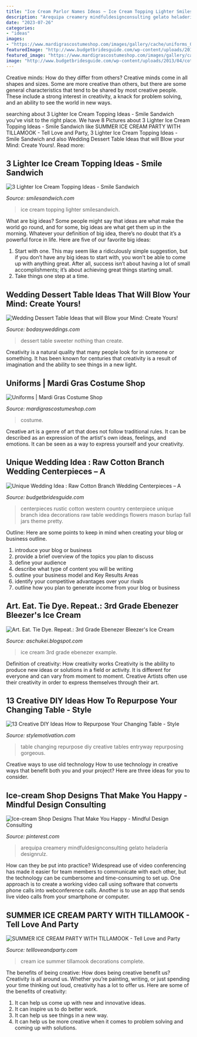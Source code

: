 ```yaml
---
title: "Ice Cream Parlor Names Ideas ~ Ice Cream Topping Lighter Smilesandwich"
description: "Arequipa creamery mindfuldesignconsulting gelato heladería designrulz"
date: "2023-07-26"
categories:
- "ideas"
images:
- "https://www.mardigrascostumeshop.com/images/gallery/cache/uniforms_08_icecreamman_170.jpg"
featuredImage: "http://www.budgetbridesguide.com/wp-content/uploads/2013/04/cotton-wedding-centerpieces-rustic-barn.jpg"
featured_image: "https://www.mardigrascostumeshop.com/images/gallery/cache/uniforms_08_icecreamman_170.jpg"
image: "http://www.budgetbridesguide.com/wp-content/uploads/2013/04/cotton-wedding-centerpieces-rustic-barn.jpg"
---
```



Creative minds: How do they differ from others?
Creative minds come in all shapes and sizes. Some are more creative than others, but there are some general characteristics that tend to be shared by most creative people. These include a strong interest in creativity, a knack for problem solving, and an ability to see the world in new ways.

	

		
searching about 3 Lighter Ice Cream Topping Ideas - Smile Sandwich you've visit to the right place. We have 8 Pictures about 3 Lighter Ice Cream Topping Ideas - Smile Sandwich like SUMMER ICE CREAM PARTY WITH TILLAMOOK - Tell Love and Party, 3 Lighter Ice Cream Topping Ideas - Smile Sandwich and also Wedding Dessert Table Ideas that will Blow your Mind: Create Yours!. Read more:
		
    
## 3 Lighter Ice Cream Topping Ideas - Smile Sandwich

<img loading=lazy src="https://smilesandwich.com/wp-content/uploads/2018/06/Lighter-Ice-Cream-Topping-Ideas-5.jpg" onerror="this.onerror=null;this.src='https://tse1.mm.bing.net/th?id=OIP.GvxBg3CrJ4sRjcljK2xfPwHaHk&amp;pid=15.1';" alt="3 Lighter Ice Cream Topping Ideas - Smile Sandwich">

_Source: smilesandwich.com_

>ice cream topping lighter smilesandwich. 

	

What are big ideas?
Some people might say that ideas are what make the world go round, and for some, big ideas are what get them up in the morning. Whatever your definition of big idea, there’s no doubt that it’s a powerful force in life. Here are five of our favorite big ideas: 
1. Start with one. This may seem like a ridiculously simple suggestion, but if you don’t have any big ideas to start with, you won’t be able to come up with anything great. After all, success isn’t about having a lot of small accomplishments; it’s about achieving great things starting small. 
2. Take things one step at a time.

    
## Wedding Dessert Table Ideas That Will Blow Your Mind: Create Yours!

<img loading=lazy src="https://bodasyweddings.com/wp-content/uploads/2017/07/wedding-dessert-table-ideas.jpg" onerror="this.onerror=null;this.src='https://tse3.mm.bing.net/th?id=OIP.OP4QB8WMlQjGFC_dCzLObQHaJ4&amp;pid=15.1';" alt="Wedding Dessert Table Ideas that will Blow your Mind: Create Yours!">

_Source: bodasyweddings.com_

>dessert table sweeter nothing than create. 

	

Creativity is a natural quality that many people look for in someone or something. It has been known for centuries that creativity is a result of imagination and the ability to see things in a new light.

    
## Uniforms | Mardi Gras Costume Shop

<img loading=lazy src="https://www.mardigrascostumeshop.com/images/gallery/cache/uniforms_08_icecreamman_170.jpg" onerror="this.onerror=null;this.src='https://tse3.mm.bing.net/th?id=OIP.9lAK9PFhP4eLLHNNBrr6zgAAAA&amp;pid=15.1';" alt="Uniforms | Mardi Gras Costume Shop">

_Source: mardigrascostumeshop.com_

>costume. 

	

Creative art is a genre of art that does not follow traditional rules. It can be described as an expression of the artist's own ideas, feelings, and emotions. It can be seen as a way to express yourself and your creativity.

    
## Unique Wedding Idea : Raw Cotton Branch Wedding Centerpieces – A

<img loading=lazy src="http://www.budgetbridesguide.com/wp-content/uploads/2013/04/cotton-wedding-centerpieces-rustic-barn.jpg" onerror="this.onerror=null;this.src='https://tse2.mm.bing.net/th?id=OIP.l0Q5sOGAgH8x2aghUieqlQHaLH&amp;pid=15.1';" alt="Unique Wedding Idea : Raw Cotton Branch Wedding Centerpieces – A">

_Source: budgetbridesguide.com_

>centerpieces rustic cotton western country centerpiece unique branch idea decorations raw table weddings flowers mason burlap fall jars theme pretty. 

	

Outline: Here are some points to keep in mind when creating your blog or business outline.
1. introduce your blog or business 
2. provide a brief overview of the topics you plan to discuss 
3. define your audience 
4. describe what type of content you will be writing 
5. outline your business model and Key Results Areas 
6. identify your competitive advantages over your rivals 
7. outline how you plan to generate income from your blog or business  
    
## Art. Eat. Tie Dye. Repeat.: 3rd Grade Ebenezer Bleezer&#039;s Ice Cream

<img loading=lazy src="http://1.bp.blogspot.com/-YdeLow-qvbA/UMD6CvQj0WI/AAAAAAAAA_g/bs6x5YisB8c/s1600/DSCN1516.JPG" onerror="this.onerror=null;this.src='https://tse2.mm.bing.net/th?id=OIP.2Z7wfHXrnHfxOWoz9pqZTgHaLQ&amp;pid=15.1';" alt="Art. Eat. Tie Dye. Repeat.: 3rd Grade Ebenezer Bleezer&#039;s Ice Cream">

_Source: aschukei.blogspot.com_

>ice cream 3rd grade ebenezer example. 

	

Definition of creativity: How creativity works
Creativity is the ability to produce new ideas or solutions in a field or activity. It is different for everyone and can vary from moment to moment. Creative Artists often use their creativity in order to express themselves through their art.

    
## 13 Creative DIY Ideas How To Repurpose Your Changing Table - Style

<img loading=lazy src="https://www.diyncrafts.com/wp-content/uploads/2017/12/13-entryway-table.jpg" onerror="this.onerror=null;this.src='https://tse4.mm.bing.net/th?id=OIP.60rvK4ezyD_aNHq_4ka44AHaOb&amp;pid=15.1';" alt="13 Creative DIY Ideas How to Repurpose Your Changing Table - Style">

_Source: stylemotivation.com_

>table changing repurpose diy creative tables entryway repurposing gorgeous. 

	

Creative ways to use old technology
How to use technology in creative ways that benefit both you and your project? Here are three ideas for you to consider.

    
## Ice-cream Shop Designs That Make You Happy - Mindful Design Consulting

<img loading=lazy src="https://i.pinimg.com/originals/3c/e4/bf/3ce4bf1dad17990078d68f138a8ca3f4.jpg" onerror="this.onerror=null;this.src='https://tse4.mm.bing.net/th?id=OIP.zP4kiUIsmU81r3tkrQ1YOwHaLH&amp;pid=15.1';" alt="Ice-cream Shop Designs That Make You Happy - Mindful Design Consulting">

_Source: pinterest.com_

>arequipa creamery mindfuldesignconsulting gelato heladería designrulz. 

	

How can they be put into practice?
Widespread use of video conferencing has made it easier for team members to communicate with each other, but the technology can be cumbersome and time-consuming to set up. One approach is to create a working video call using software that converts phone calls into webconference calls. Another is to use an app that sends live video calls from your smartphone or computer.

    
## SUMMER ICE CREAM PARTY WITH TILLAMOOK - Tell Love And Party

<img loading=lazy src="https://tellloveandparty.com/wp-content/uploads/2019/07/ice-cream-9.jpg" onerror="this.onerror=null;this.src='https://tse3.mm.bing.net/th?id=OIP.BBhVQR4Qp__X8RHdSGufrQHaLH&amp;pid=15.1';" alt="SUMMER ICE CREAM PARTY WITH TILLAMOOK - Tell Love and Party">

_Source: tellloveandparty.com_

>cream ice summer tillamook decorations complete. 

	

The benefits of being creative: How does being creative benefit us?
Creativity is all around us. Whether you’re painting, writing, or just spending your time thinking out loud, creativity has a lot to offer us. Here are some of the benefits of creativity: 
1. It can help us come up with new and innovative ideas.
2. It can inspire us to do better work.
3. It can help us see things in a new way.
4. It can help us be more creative when it comes to problem solving and coming up with solutions.

